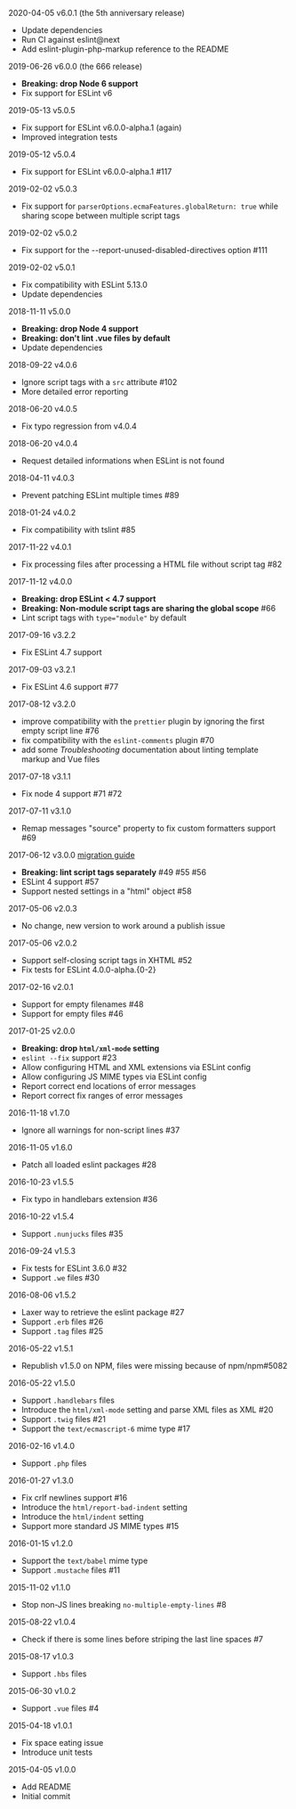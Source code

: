 2020-04-05 v6.0.1 (the 5th anniversary release)
* Update dependencies
* Run CI against eslint@next
* Add eslint-plugin-php-markup reference to the README

2019-06-26 v6.0.0 (the 666 release)
* **Breaking: drop Node 6 support**
* Fix support for ESLint v6

2019-05-13 v5.0.5
* Fix support for ESLint v6.0.0-alpha.1 (again)
* Improved integration tests

2019-05-12 v5.0.4
* Fix support for ESLint v6.0.0-alpha.1 #117

2019-02-02 v5.0.3
* Fix support for `parserOptions.ecmaFeatures.globalReturn: true` while sharing scope between multiple script tags

2019-02-02 v5.0.2
* Fix support for the --report-unused-disabled-directives option #111

2019-02-02 v5.0.1
* Fix compatibility with ESLint 5.13.0
* Update dependencies

2018-11-11 v5.0.0
* **Breaking: drop Node 4 support**
* **Breaking: don't lint .vue files by default**
* Update dependencies

2018-09-22 v4.0.6
* Ignore script tags with a `src` attribute #102
* More detailed error reporting

2018-06-20 v4.0.5
* Fix typo regression from v4.0.4

2018-06-20 v4.0.4
* Request detailed informations when ESLint is not found

2018-04-11 v4.0.3
* Prevent patching ESLint multiple times #89

2018-01-24 v4.0.2
* Fix compatibility with tslint #85

2017-11-22 v4.0.1
* Fix processing files after processing a HTML file without script tag #82

2017-11-12 v4.0.0
* **Breaking: drop ESLint < 4.7 support**
* **Breaking: Non-module script tags are sharing the global scope** #66
* Lint script tags with `type="module"` by default

2017-09-16 v3.2.2
* Fix ESLint 4.7 support

2017-09-03 v3.2.1
* Fix ESLint 4.6 support #77

2017-08-12 v3.2.0
* improve compatibility with the `prettier` plugin by ignoring the first empty script line #76
* fix compatibility with the `eslint-comments` plugin #70
* add some *Troubleshooting* documentation about linting template markup and Vue files

2017-07-18 v3.1.1
* Fix node 4 support #71 #72

2017-07-11 v3.1.0
* Remap messages "source" property to fix custom formatters support #69

2017-06-12 v3.0.0 [migration guide](MIGRATION_TO_V3.md)
* **Breaking: lint script tags separately** #49 #55 #56
* ESLint 4 support #57
* Support nested settings in a "html" object #58

2017-05-06 v2.0.3
* No change, new version to work around a publish issue

2017-05-06 v2.0.2
* Support self-closing script tags in XHTML #52
* Fix tests for ESLint 4.0.0-alpha.{0-2}

2017-02-16 v2.0.1
* Support for empty filenames #48
* Support for empty files #46

2017-01-25 v2.0.0
* **Breaking: drop `html/xml-mode` setting**
* `eslint --fix` support #23
* Allow configuring HTML and XML extensions via ESLint config
* Allow configuring JS MIME types via ESLint config
* Report correct end locations of error messages
* Report correct fix ranges of error messages

2016-11-18 v1.7.0
* Ignore all warnings for non-script lines #37

2016-11-05 v1.6.0
* Patch all loaded eslint packages #28

2016-10-23 v1.5.5
* Fix typo in handlebars extension #36

2016-10-22 v1.5.4
* Support `.nunjucks` files #35

2016-09-24 v1.5.3
* Fix tests for ESLint 3.6.0 #32
* Support `.we` files #30

2016-08-06 v1.5.2
* Laxer way to retrieve the eslint package #27
* Support `.erb` files #26
* Support `.tag` files #25

2016-05-22 v1.5.1
* Republish v1.5.0 on NPM, files were missing because of npm/npm#5082

2016-05-22 v1.5.0
* Support `.handlebars` files
* Introduce the `html/xml-mode` setting and parse XML files as XML #20
* Support `.twig` files #21
* Support the `text/ecmascript-6` mime type #17

2016-02-16 v1.4.0
* Support `.php` files

2016-01-27 v1.3.0
* Fix crlf newlines support #16
* Introduce the `html/report-bad-indent` setting
* Introduce the `html/indent` setting
* Support more standard JS MIME types #15

2016-01-15 v1.2.0
* Support the `text/babel` mime type
* Support `.mustache` files #11

2015-11-02 v1.1.0
* Stop non-JS lines breaking `no-multiple-empty-lines` #8

2015-08-22 v1.0.4
* Check if there is some lines before striping the last line spaces #7

2015-08-17 v1.0.3
* Support `.hbs` files

2015-06-30 v1.0.2
* Support `.vue` files #4

2015-04-18 v1.0.1
* Fix space eating issue
* Introduce unit tests

2015-04-05 v1.0.0
* Add README
* Initial commit
